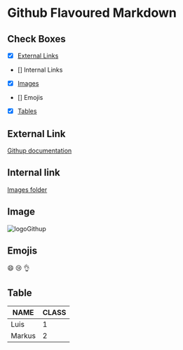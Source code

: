 # Github Flavoured Markdown
## Check Boxes
- [x] [External Links](#el)
- [] Internal Links
- [x] [Images](#im) 
- [] Emojis
- [x] [Tables](#tb)
## External Link <a name="el"></a>
[Githup documentation](https://help.github.com/en)
## Internal link
[Images folder](https://github.com/fredymontalvo/authotring/tree/main/images)
## Image <a name="im"></a>
![logoGithup](https://github.com/DCI-FbW-WD-23-D02-A/BDL-publishing-authoring/blob/main/images/logo.png)
## Emojis
:smile: 😢 :ok_hand:
## Table <a name="tb"></a>
| NAME | CLASS |
|------|-------|
| Luis  |   1   |
| Markus |   2   |
